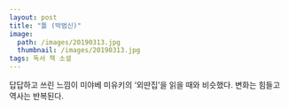 ```yaml
---
layout: post
title: "틀 (박범신)"
image:
  path: /images/20190313.jpg
  thumbnail: /images/20190313.jpg
tags: 독서 책 소설
---
```


답답하고 쓰린 느낌이 미야베 미유키의 ‘외딴집’을 읽을 때와 비슷했다. 변화는 힘들고 역사는 반복된다.
